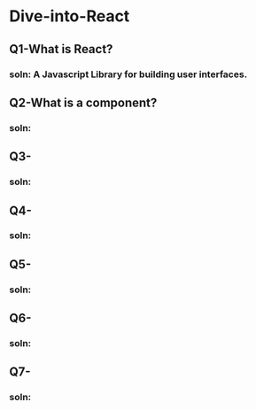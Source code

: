 # Dive-into-React
## Q1-What is React?
### soln: A Javascript Library for building user interfaces.

## Q2-What is a component?
### soln:

## Q3-
### soln:

## Q4-
### soln:

## Q5-
### soln:

## Q6-
### soln:

## Q7-
### soln:




